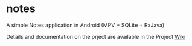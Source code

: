 # notes
A simple Notes application in Android (MPV + SQLite + RxJava)

Details and documentation on the prject are available in the Project [Wiki](https://github.com/gurleensethi/notes/wiki)
